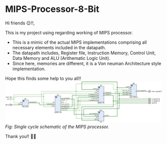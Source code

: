 # MIPS-Processor-8-Bit
Hi friends 😉!!,

This is my project using regarding working of MIPS processor.
- This is a mimic of the actual MIPS implementations comprising all necessary elements included in the datapath.
- The datapath includes, Register file, Instruction Memory, Control Unit, Data Memory and ALU (Arithematic Logic Unit). 
- Since here, memories are different, it is a Von neuman Architecture style implementation.

Hope this finds some help to you all!!
![Single Cycle Schematic](/Single_cycle/single_cycle.JPG)
*Fig: Single cycle schematic of the MIPS processor.*

Thank you!! 🤜🤛

